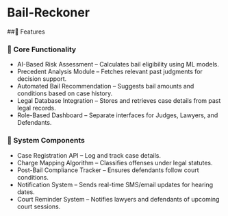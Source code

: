 # Bail-Reckoner

##🚀 Features
### 🔹 Core Functionality

- AI-Based Risk Assessment – Calculates bail eligibility using ML models.
- Precedent Analysis Module – Fetches relevant past judgments for decision support.
- Automated Bail Recommendation – Suggests bail amounts and conditions based on case history.
- Legal Database Integration – Stores and retrieves case details from past legal records.
- Role-Based Dashboard – Separate interfaces for Judges, Lawyers, and Defendants.

### 🔹 System Components
- Case Registration API – Log and track case details.
- Charge Mapping Algorithm – Classifies offenses under legal statutes.
- Post-Bail Compliance Tracker – Ensures defendants follow court conditions.
- Notification System – Sends real-time SMS/email updates for hearing dates.
- Court Reminder System – Notifies lawyers and defendants of upcoming court sessions.
